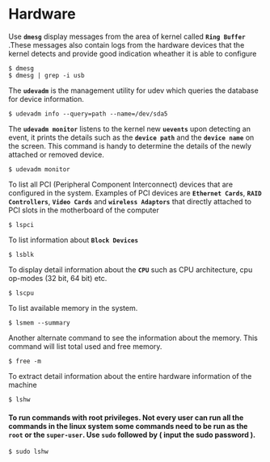 # Hardware

Use **`dmesg`** display messages from the area of kernel called **`Ring Buffer`** .These messages also contain logs from the hardware devices that the kernel detects and provide good indication wheather it is able to configure
```
$ dmesg
$ dmesg | grep -i usb
```

The **`udevadm`** is the management utility for udev which queries the database for device information.
```
$ udevadm info --query=path --name=/dev/sda5
```

The **`udevadm monitor`** listens to the kernel new **`uevents`** upon detecting an event, it prints the details such as the **`device path`** and the **`device name`** on the screen. This command is handy to determine the details of the newly attached or removed device.
```
$ udevadm monitor
```

To list all PCI (Peripheral Component Interconnect) devices that are configured in the system. Examples of PCI devices are **`Ethernet Cards`**, **`RAID Controllers`**, **`Video Cards`** and **`wireless Adaptors`** that directly attached to PCI slots in the motherboard of the computer
```
$ lspci
```
   
To list information about **`Block Devices`**
```
$ lsblk
```

To display detail information about the **`CPU`** such as CPU architecture, cpu op-modes (32 bit, 64 bit) etc.
```
$ lscpu
```

To list available memory in the system. 
```
$ lsmem --summary
```

Another alternate command to see the information about the memory. This command will list total used and free memory.
```
$ free -m
```

To extract detail information about the entire hardware information of the machine
```
$ lshw
```

#### To run commands with root privileges. Not every user can run all the commands in the linux system some commands need to be run as the `root` or the `super-user`. Use **`sudo`** followed by <command> ( input the sudo password ).

```
$ sudo lshw
```



